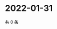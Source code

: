 # 2022-01-31

共 0 条

<!-- BEGIN WEIBO -->
<!-- 最后更新时间 Mon Jan 31 2022 06:08:02 GMT+0800 (China Standard Time) -->

<!-- END WEIBO -->
